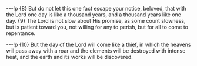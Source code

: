 ---!p
{8} But do not let this one fact escape your notice, beloved, that with the Lord one day is like a thousand years, and a thousand years like one day. {9} The Lord is not slow about His promise, as some count slowness, but is patient toward you, not willing for any to perish, but for all to come to repentance.

---!p
{10} But the day of the Lord will come like a thief, in which the heavens will pass away with a roar and the elements will be destroyed with intense heat, and the earth and its works will be discovered.